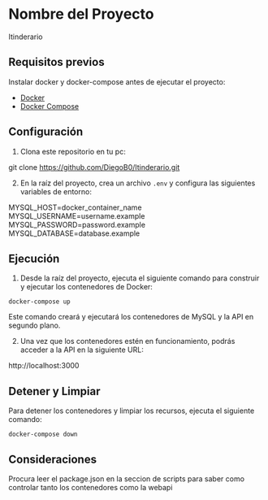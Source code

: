 # Nombre del Proyecto

Itinderario

## Requisitos previos

Instalar docker y docker-compose antes de ejecutar el proyecto:

- [Docker](https://www.docker.com/)
- [Docker Compose](https://docs.docker.com/compose/)

## Configuración

1. Clona este repositorio en tu pc:

git clone https://github.com/DiegoB0/Itinderario.git

2. En la raíz del proyecto, crea un archivo `.env` y configura las siguientes
   variables de entorno:

MYSQL_HOST=docker_container_name
MYSQL_USERNAME=username.example
MYSQL_PASSWORD=password.example
MYSQL_DATABASE=database.example

## Ejecución

1. Desde la raíz del proyecto, ejecuta el siguiente comando para construir y
   ejecutar los contenedores de Docker:

`docker-compose up`

Este comando creará y ejecutará los contenedores de MySQL y la API en segundo
plano.

2. Una vez que los contenedores estén en funcionamiento, podrás acceder a la API
   en la siguiente URL:

http://localhost:3000

## Detener y Limpiar

Para detener los contenedores y limpiar los recursos, ejecuta el siguiente
comando:

`docker-compose down`

## Consideraciones

Procura leer el package.json en la seccion de scripts para saber como controlar
tanto los contenedores como la webapi
